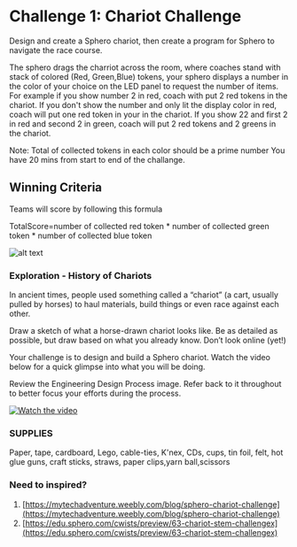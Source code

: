 # Challenge 1: Chariot Challenge

Design and create a Sphero chariot, then create a program for Sphero to navigate the race course.

The sphero drags the charriot across the room, where coaches stand with stack of colored (Red, Green,Blue) tokens, your sphero displays a number in the color of your choice on the LED panel to request the number of items.
For example if you show number 2 in red, coach with put 2 red tokens in the chariot. If you don't show the number and only lit the display color  in red, coach will put one red token in your in the chariot. If you show 22 and first 2 in red and second 2 in green, coach will put 2 red tokens and 2 greens in the chariot.

Note: Total of collected tokens in each color should be a prime number 
You have 20 mins from start to end of the challange. 

## Winning Criteria

Teams will score by following this formula 

TotalScore=number of collected red token * number of collected green token *  number of collected blue token




![alt text](https://sphero-media-live.s3.amazonaws.com/cwist/cwists/ec/e4/dfc465f9ece44a3697d7f4540ad5af01_500_500.png "Chariot Challenge")




### Exploration - History of Chariots
In ancient times, people used something called a “chariot” (a cart, usually pulled by horses) to haul materials, build things or even race against each other.

Draw a sketch of what a horse-drawn chariot looks like. Be as detailed as possible, but draw based on what you already know. Don’t look online (yet!)

Your challenge is to design and build a Sphero chariot. Watch the video below for a quick glimpse into what you will be doing.

Review the Engineering Design Process image. Refer back to it throughout to better focus your efforts during the process.

[![Watch the video](https://img.youtube.com/vi/hB2Q5CHQTRQ/maxresdefault.jpg)](https://youtu.be/hB2Q5CHQTRQ)



### SUPPLIES
Paper, tape, cardboard, Lego, cable-ties, K'nex, CDs, cups, tin foil, felt, hot glue guns, craft sticks, straws, paper clips,yarn ball,scissors

### Need to inspired?

1. [https://mytechadventure.weebly.com/blog/sphero-chariot-challenge](https://mytechadventure.weebly.com/blog/sphero-chariot-challenge)
2. [https://edu.sphero.com/cwists/preview/63-chariot-stem-challengex](https://edu.sphero.com/cwists/preview/63-chariot-stem-challengex)



